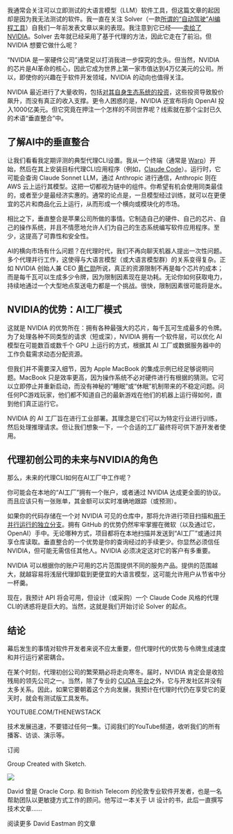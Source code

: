 我通常会关注可以立即测试的大语言模型（LLM）软件工具，但这篇文章的起因却是因为我无法测试的软件。我一直在关注 Solver（一款[所谓的“自动驾驶”AI编程工具](https://thenewstack.io/self-driving-software-solver-launches-autonomous-ai-coder/)）自我们一年前发表文章以来的表现。我注意到它已经——[卖给了 NVIDIA](https://techstartups.com/2025/09/03/nvidia-acquires-ai-coding-startup-solver-amid-growing-ai-investment-spree/)。Solver 去年就已经采用了基于代理的方法，因此它走在了前沿。但 NVIDIA 想要它做什么呢？

“NVIDIA 是一家硬件公司”通常足以打消我进一步探究的念头。但当然，NVIDIA 的芯片是AI革命的核心，因此它成为世界上第一家市值达到4万亿美元的公司。所以，即使你的兴趣在于软件开发领域，NVIDIA 的动向也值得关注。

NVIDIA 最近进行了大量收购，包括[对其自身生态系统的投资](https://thenewstack.io/how-solid-is-ed-zitrons-case-against-generative-ai/)，这些投资导致股价飙升，而没有真正的收入支撑。更令人困惑的是，NVIDIA 还宣布将向 OpenAI 投入1000亿美元。但它究竟在押注一个怎样的不同世界呢？线索就在那个尘封已久的术语“垂直整合”中。

## 了解AI中的垂直整合

让我们看看我定期评测的典型代理CLI设置。我从一个终端（通常是 [Warp](https://thenewstack.io/warp-goes-agentic-a-developer-walk-through-of-warp-2-0/)）开始，然后在其上安装目标代理CLI应用程序（例如，[Claude Code](https://thenewstack.io/claude-opus-4-with-claude-code-a-developer-walkthrough/)）。运行时，它可能会查询 Claude Sonnet LLM，通过 Anthropic 进行通信，Anthropic 则在 AWS 云上运行其模型。这把一切都视为链中的组件。你希望有机会使用同类最佳的，或者至少是最经济实惠的。通常的论点是，一旦模型经过训练，就可以在更便宜的芯片和商品化云上运行，从而形成一个横向或模块化的市场。

相比之下，垂直整合是苹果公司所做的事情。它制造自己的硬件、自己的芯片、自己的操作系统，并且不情愿地允许人们为自己的生态系统编写软件应用程序。至少，这提高了可靠性和安全性。

AI的横向市场有什么问题？在代理时代，我们不再向聊天机器人提出一次性问题。多个代理并行工作，这使得与大语言模型（或大语言模型群）的关系变得复杂。正如 NVIDIA 创始人兼 CEO [黄仁勋](https://www.linkedin.com/in/jenhsunhuang/)所说，真正的资源限制不再是每个芯片的成本；而是每千瓦可以生成多少令牌，因为限制因素现在是功耗。无论你如何获取电力，持续地通过一个大型地点泵送电力都是一个挑战。很快，限制因素很可能将是水。

## NVIDIA的优势：AI工厂模式

这就是 NVIDIA 的优势所在：拥有各种最强大的芯片，每千瓦可生成最多的令牌。为了处理各种不同类型的请求（短或深），NVIDIA 拥有一个软件层，可以优化 AI 模型在可能数百或数千个 GPU 上运行的方式，根据其 AI 工厂或数据服务器中的工作负载需求动态分配资源。

但我们并不需要深入细节，因为 Apple MacBook 的集成示例已经足够说明问题。MacBook 只是效率更高，因为操作系统不必对硬件进行有根据的猜测。它可以立即停止并重新启动，而没有神秘的“睡眠”或“休眠”机制带来的不稳定问题。问任何PC游戏玩家，他们都不知道自己的最新游戏在他们的机器上运行得如何，直到他们真正运行它。

NVIDIA 的 AI 工厂旨在进行工业部署。其理念是它们可以为特定行业进行训练，然后处理推理请求。但让我们想象一下，一个合适的工厂最终将可供下游开发者使用。

## 代理初创公司的未来与NVIDIA的角色

那么，未来的代理CLI如何在AI工厂中工作呢？

你可能会在本地的“AI工厂”拥有一个账户，或者通过 NVIDIA 达成更全面的协议。而且应该只有一张账单，其金额可以实时准确地跟踪（或预测）。

如果你的代码存储在一个对 NVIDIA 可见的仓库中，那将允许进行项目扫描和[用于并行运行的独立分支](https://thenewstack.io/a-hands-on-review-of-conductor-an-ai-parallel-runner-app/)。拥有 GitHub 的优势仍然牢牢掌握在微软（以及通过它，OpenAI）手中。无论哪种方式，项目都将在本地扫描并发送到“AI工厂”或通过共享仓库读取。垂直整合的一个优势是你的查询经过的手续更少。你显然必须信任 NVIDIA，但可能无需信任其他人。NVIDIA 必须决定这对它的客户有多重要。

NVIDIA 可以根据你的账户可用的芯片范围提供不同的服务产品。提供的范围越大，就越容易将浅层代理卸载到更便宜的大语言模型，这可能允许用户从节省中分一杯羹。

现在，我预计 API 将会可用，但设计（或采购）一个 Claude Code 风格的代理CLI的诱惑将是巨大的。当然，这就是我们开始讨论 Solver 的起点。

## 结论

幕后发生的事情对软件开发者来说不应太重要，但代理时代的优势与令牌生成速度和并行运行紧密耦合。

在某个时刻，代理初创公司的繁荣期必将走向寒冬。届时，NVIDIA 肯定会是收拾残局的领先公司之一。当然，除了专业的 [CUDA 平台](https://developer.nvidia.com/cuda-toolkit)之外，它与开发社区并没有太多关系。因此，如果它要朝着这个方向发展，我预计在代理时代仍在享受它的夏天时，就会有测试版工具发布。

YOUTUBE.COM/THENEWSTACK

技术发展迅速，不要错过任何一集。订阅我们的YouTube频道，收听我们的所有播客、访谈、演示等。

订阅

Group
Created with Sketch.

![](https://cdn.thenewstack.io/media/2022/09/2e2ac7a2-cropped-a46bbf33-photo.png)

David 曾是 Oracle Corp. 和 British Telecom 的伦敦专业软件开发者，也是一名帮助团队以更敏捷方式工作的顾问。他写过一本关于 UI 设计的书，此后一直撰写技术文章……

阅读更多 David Eastman 的文章